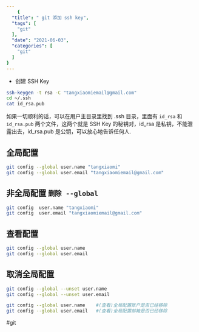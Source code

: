 ```yaml
---
    {
  "title": " git 添加 ssh key",
  "tags": [
    "git"
  ],
  "date": "2021-06-03",
  "categories": [
    "git"
  ]
}
---
```

    
-   创建 SSH Key
```bash
ssh-keygen -t rsa -C "tangxiaomiemail@gmail.com"
cd ~/.ssh
cat id_rsa.pub
```

如果一切顺利的话，可以在用户主目录里找到 .ssh 目录，里面有 `id_rsa` 和 `id_rsa.pub` 两个文件，这两个就是 SSH Key 的秘钥对，id_rsa 是私钥，不能泄露出去，id_rsa.pub 是公钥，可以放心地告诉任何人.

<!--more-->
## 全局配置

```bash
git config --global user.name "tangxiaomi"
git config --global user.email "tangxiaomiemail@gmail.com"
```

## 非全局配置 `删除 --global`

```bash
git config  user.name "tangxiaomi"
git config  user.email "tangxiaomiemail@gmail.com"
```

## 查看配置

```bash
git config --global user.name
git config --global user.email
```

## 取消全局配置

```bash
git config --global --unset user.name
git config --global --unset user.email

git config --global user.name    #(查看)全局配置账户是否已经移除
git config --global user.email   #(查看)全局配置邮箱是否已经移除
```

#git
